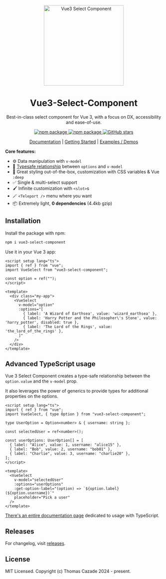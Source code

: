 <br />

<p align="center">
  <a href="https://vue3-select-component.vercel.app/">
    <img src="https://vue3-select-component.vercel.app/logo.png" alt="Vue3 Select Component" height="256" width="256" />
  </a>
</p>

<h1 align="center">
  Vue3-Select-Component
</h1>

<p align="center">
  Best-in-class select component for Vue 3, with a focus on DX, accessibility and ease-of-use.
</p>

<p align="center">
  <a href="https://www.npmjs.com/package/vue3-select-component" target="__blank">
    <img src="https://img.shields.io/npm/v/vue3-select-component.svg?style=flat" alt="npm package" />
  </a>

  <a href="https://www.npmjs.com/package/vue3-select-component" target="__blank">
    <img src="https://img.shields.io/npm/dm/vue3-select-component?style=flat" alt="npm package" />
  </a>

  <a href="https://github.com/TotomInc/vue3-select-component" target="__blank">
    <img alt="GitHub stars" src="https://img.shields.io/github/stars/TotomInc/vue3-select-component?flat">
  </a>
</p>

<p align="center">
 <a href="https://vue3-select-component.vercel.app/" target="__blank">Documentation</a> | <a href="https://vue3-select-component.vercel.app/getting-started.html" target="__blank">Getting Started</a> | <a href="https://vue3-select-component.vercel.app/demo/single-select.html" target="__blank">Examples / Demos</a>
</p>

**Core features:**

- ⚙️ Data manipulation with `v-model`
- 🔑 [Typesafe relationship](https://vue3-select-component.vercel.app/typescript.html) between `options` and `v-model`
- 🎨 Great styling out-of-the-box, customization with CSS variables & Vue `:deep`
- ✅ Single & multi-select support
- 🖌️ Infinite customization with `<slot>`s
- 🪄 `<Teleport />` menu where you want
- 📦 Extremely light, **0 dependencies** (4.4kb gzip)

## Installation

Install the package with npm:

```bash
npm i vue3-select-component
```

Use it in your Vue 3 app:

```vue
<script setup lang="ts">
import { ref } from "vue";
import VueSelect from "vue3-select-component";

const option = ref("");
</script>

<template>
  <div class="my-app">
    <VueSelect
      v-model="option"
      :options="[
        { label: 'A Wizard of Earthsea', value: 'wizard_earthsea' },
        { label: 'Harry Potter and the Philosopher\'s Stone', value: 'harry_potter', disabled: true },
        { label: 'The Lord of the Rings', value: 'the_lord_of_the_rings' },
      ]"
    />
  </div>
</template>
```

## Advanced TypeScript usage

Vue 3 Select Component creates a type-safe relationship between the `option.value` and the `v-model` prop.

It also leverages the power of generics to provide types for additional properties on the options.

```vue
<script setup lang="ts">
import { ref } from "vue";
import VueSelect, { type Option } from "vue3-select-component";

type UserOption = Option<number> & { username: string };

const selectedUser = ref<number>();

const userOptions: UserOption[] = [
  { label: "Alice", value: 1, username: "alice15" },
  { label: "Bob", value: 2, username: "bob01" },
  { label: "Charlie", value: 3, username: "charlie20" },
];
</script>

<template>
  <VueSelect
    v-model="selectedUser"
    :options="userOptions"
    :get-option-label="(option) => `${option.label} (${option.username})`"
    placeholder="Pick a user"
  />
</template>
```

[There's an entire documentation page](https://vue3-select-component.vercel.app/typescript.html) dedicated to usage with TypeScript.

## Releases

For changelog, visit [releases](https://github.com/TotomInc/vue3-select-component/releases).

## License

MIT Licensed. Copyright (c) Thomas Cazade 2024 - present.
